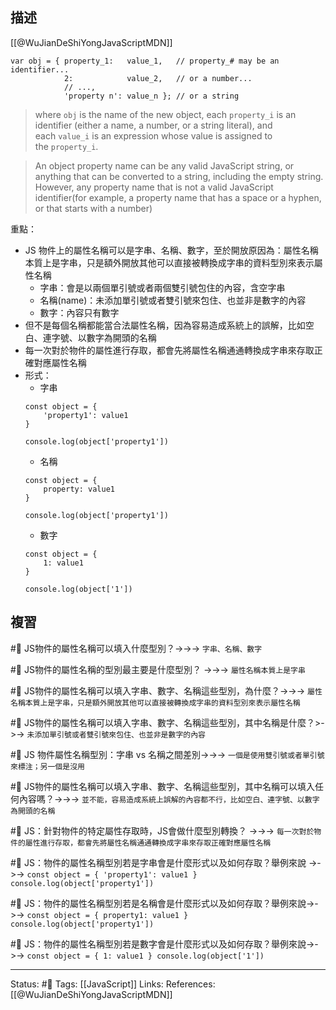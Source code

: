 ## 描述
[[@WuJianDeShiYongJavaScriptMDN]]

```
var obj = { property_1:   value_1,   // property_# may be an identifier...
            2:            value_2,   // or a number...
            // ...,
            'property n': value_n }; // or a string
```

> where `obj` is the name of the new object, each `property_i` is an identifier (either a name, a number, or a string literal), and each `value_i` is an expression whose value is assigned to the `property_i`.



> An object property name can be any valid JavaScript string, or anything that can be converted to a string, including the empty string. However, any property name that is not a valid JavaScript identifier(for example, a property name that has a space or a hyphen, or that starts with a number)

重點：
- JS 物件上的屬性名稱可以是字串、名稱、數字，至於開放原因為：屬性名稱本質上是字串，只是額外開放其他可以直接被轉換成字串的資料型別來表示屬性名稱
	- 字串：會是以兩個單引號或者兩個雙引號包住的內容，含空字串
	- 名稱(name)：未添加單引號或者雙引號來包住、也並非是數字的內容
	- 數字：內容只有數字
- 但不是每個名稱都能當合法屬性名稱，因為容易造成系統上的誤解，比如空白、連字號、以數字為開頭的名稱
- 每一次對於物件的屬性進行存取，都會先將屬性名稱通通轉換成字串來存取正確對應屬性名稱
- 形式：
	- 字串
	```
	const object = {
		'property1': value1
	}
	
	console.log(object['property1'])
	```
	- 名稱
	```
	const object = {
		property: value1
	}
	
	console.log(object['property1'])
	```
	- 數字
	```
	const object = {
		1: value1
	}
	
	console.log(object['1'])
	```
## 複習

#🧠 JS物件的屬性名稱可以填入什麼型別？->->-> `字串、名稱、數字`
<!--SR:!2022-11-15,10,250-->

#🧠 JS物件的屬性名稱的型別最主要是什麼型別？ ->->-> `屬性名稱本質上是字串`
<!--SR:!2022-11-15,10,250-->

#🧠 JS物件的屬性名稱可以填入字串、數字、名稱這些型別，為什麼？->->-> `屬性名稱本質上是字串，只是額外開放其他可以直接被轉換成字串的資料型別來表示屬性名稱`
<!--SR:!2022-11-14,9,250-->

#🧠 JS物件的屬性名稱可以填入字串、數字、名稱這些型別，其中名稱是什麼？>->-> `未添加單引號或者雙引號來包住、也並非是數字的內容`

#🧠 JS 物件屬性名稱型別：字串 vs 名稱之間差別->->-> `一個是使用雙引號或者單引號來標注；另一個是沒用`
<!--SR:!2022-11-15,10,250-->


#🧠  JS物件的屬性名稱可以填入字串、數字、名稱這些型別，其中名稱可以填入任何內容嗎？->->-> `並不能，容易造成系統上誤解的內容都不行，比如空白、連字號、以數字為開頭的名稱`
<!--SR:!2022-11-15,10,250-->


#🧠 JS：針對物件的特定屬性存取時，JS會做什麼型別轉換？ ->->-> `每一次對於物件的屬性進行存取，都會先將屬性名稱通通轉換成字串來存取正確對應屬性名稱`
<!--SR:!2022-12-05,22,250-->

#🧠 JS：物件的屬性名稱型別若是字串會是什麼形式以及如何存取？舉例來說 ->->-> `const object = { 'property1': value1 } console.log(object['property1'])`
<!--SR:!2022-11-14,9,250-->

#🧠 JS：物件的屬性名稱型別若是名稱會是什麼形式以及如何存取？舉例來說->->-> `const object = { property1: value1 } console.log(object['property1'])`
<!--SR:!2022-11-15,10,250-->

#🧠 JS：物件的屬性名稱型別若是數字會是什麼形式以及如何存取？舉例來說->->-> `const object = { 1: value1 } console.log(object['1'])`
<!--SR:!2022-11-14,9,250-->


---
Status: #🌱 
Tags:
[[JavaScript]]
Links:
References:
[[@WuJianDeShiYongJavaScriptMDN]]